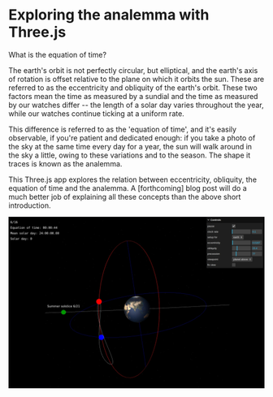 # Exploring the analemma with Three.js

What is the equation of time?

The earth's orbit is not perfectly circular, but elliptical, and the earth's axis of rotation is offset relative to the plane on which it orbits the sun. These are referred to as the eccentricity and obliquity of the earth's orbit. These two factors mean the time as measured by a sundial and the time as measured by our watches differ -- the length of a solar day varies throughout the year, while our watches continue ticking at a uniform rate. 

This difference is referred to as the 'equation of time', and it's easily observable, if you're patient and dedicated enough: if you take a photo of the sky at the same time every day for a year, the sun will walk around in the sky a little, owing to these variations and to the season. The shape it traces is known as the analemma. 

This Three.js app explores the relation between eccentricity, obliquity, the equation of time and the analemma. A [forthcoming] blog post will do a much better job of explaining all these concepts than the above short introduction.

![analemma](./assets/analemma_demo.jpg)
